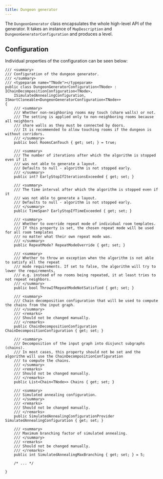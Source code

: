 ```yaml
---
title: Dungeon generator
---
```


The `DungeonGenerator` class encapsulates the whole high-level API of the generator. It takes an instance of `MapDescription` and `DungeonGeneratorConfiguration` and produces a level.

## Configuration

Individual properties of the configuration can be seen below:

    /// <summary>
    /// Configuration of the dungeon generator.
    /// </summary>
    /// <typeparam name="TNode"></typeparam>
    public class DungeonGeneratorConfiguration<TNode> : IChainDecompositionConfiguration<TNode>,
        ISimulatedAnnealingConfiguration, ISmartCloneable<DungeonGeneratorConfiguration<TNode>>
    {
        /// <summary>
        /// Whether non-neighboring rooms may touch (share walls) or not.
        /// The setting is applied only to non-neighboring rooms because all neighbors
        /// share walls as they must be connected by doors.
        /// It is recommended to allow touching rooms if the dungeon is without corridors.
        /// </summary>
        public bool RoomsCanTouch { get; set; } = true;

        /// <summary>
        /// The number of iterations after which the algorithm is stopped even if it
        /// was not able to generate a layout.
        /// Defaults to null - algorithm is not stopped early.
        /// </summary>
        public int? EarlyStopIfIterationsExceeded { get; set; }

        /// <summary>
        /// The time interval after which the algorithm is stopped even if it
        /// was not able to generate a layout.
        /// Defaults to null - algorithm is not stopped early.
        /// </summary>
        public TimeSpan? EarlyStopIfTimeExceeded { get; set; }

        /// <summary>
        /// Whether to override repeat mode of individual room templates.
        /// If this property is set, the chosen repeat mode will be used for all room templates
        /// no matter what their own repeat mode was.
        /// </summary>
        public RepeatMode? RepeatModeOverride { get; set; }

        /// <summary>
        /// Whether to throw an exception when the algorithm is not able to satisfy all the repeat
        /// mode requirements. If set to false, the algorithm will try to lower the requirements,
        /// e.g. instead of no rooms being repeated, it at least tries to not repeat neighbors.
        /// </summary>
        public bool ThrowIfRepeatModeNotSatisfied { get; set; }

        /// <summary>
        /// Chain decomposition configuration that will be used to compute the chains from the input graph.
        /// </summary>
        /// <remarks>
        /// Should not be changed manually.
        /// </remarks>
        public ChainDecompositionConfiguration ChainDecompositionConfiguration { get; set; }

        /// <summary>
        /// Decomposition of the input graph into disjunct subgraphs (chains).
        /// In most cases, this property should not be set and the algorithm will use the ChainDecompositionConfiguration
        /// to compute the chains. 
        /// </summary>
        /// <remarks>
        /// Should not be changed manually.
        /// </remarks>
        public List<Chain<TNode>> Chains { get; set; }

        /// <summary>
        /// Simulated annealing configuration.
        /// </summary>
        /// <remarks>
        /// Should not be changed manually.
        /// </remarks>
        public SimulatedAnnealingConfigurationProvider SimulatedAnnealingConfiguration { get; set; }

        /// <summary>
        /// Maximum branching factor of simulated annealing.
        /// </summary>
        /// <remarks>
        /// Should not be changed manually.
        /// </remarks>
        public int SimulatedAnnealingMaxBranching { get; set; } = 5;

        /* ... */

    }